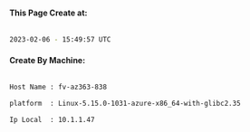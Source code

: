 
   
#### This Page Create at:

```bash

2023-02-06 - 15:49:57 UTC

```

#### Create By Machine:

```bash

Host Name : fv-az363-838

platform  : Linux-5.15.0-1031-azure-x86_64-with-glibc2.35

Ip Local  : 10.1.1.47

```

